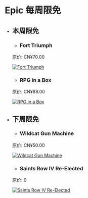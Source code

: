 # Epic 每周限免

- ## 本周限免


  - ### Fort Triumph

  原价: CN¥70.00

  [![Fort Triumph](https://cdn1.epicgames.com/salesEvent/salesEvent/EGS_FortTriumph_CookieByteEntertainment_S1_2560x1440-a0b5e1aeb62c1ee5550d97886ab475a3)](https://cdn1.epicgames.com/salesEvent/salesEvent/EGS_FortTriumph_CookieByteEntertainment_S1_2560x1440-a0b5e1aeb62c1ee5550d97886ab475a3)


  - ### RPG in a Box

  原价: CN¥88.00

  [![RPG in a Box](https://cdn1.epicgames.com/offer/0e76e53e157d416ab598342ed3a9dd5a/EGS_RPGinaBox_JustinArnold_S1_2560x1440-fef2661fad4d06cee988aa2a2c3383c7)](https://cdn1.epicgames.com/offer/0e76e53e157d416ab598342ed3a9dd5a/EGS_RPGinaBox_JustinArnold_S1_2560x1440-fef2661fad4d06cee988aa2a2c3383c7)


- ## 下周限免


  - ### Wildcat Gun Machine

  原价: CN¥50.00

  [![Wildcat Gun Machine](https://cdn1.epicgames.com/spt-assets/d92266115f8d4d5680562d993435daa5/wildcat-gun-machine-offer-rle9l.jpg)](https://cdn1.epicgames.com/spt-assets/d92266115f8d4d5680562d993435daa5/wildcat-gun-machine-offer-rle9l.jpg)


  - ### Saints Row IV Re-Elected

  原价: 0

  [![Saints Row IV Re-Elected](https://cdn1.epicgames.com/offer/151e56468b5049628653dedab7c88007/EGS_SaintsRowIVReElected_DeepSilverVolition_S1_2560x1440-77ce5721cb572e6ce6f37537edcb4fb1)](https://cdn1.epicgames.com/offer/151e56468b5049628653dedab7c88007/EGS_SaintsRowIVReElected_DeepSilverVolition_S1_2560x1440-77ce5721cb572e6ce6f37537edcb4fb1)


